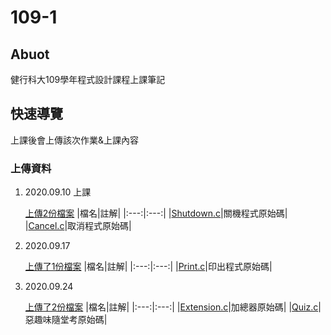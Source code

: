 # 109-1

## Abuot

健行科大109學年程式設計課程上課筆記

## 快速導覽

上課後會上傳該次作業&上課內容

### 上傳資料

1. 2020.09.10 上課

    [上傳2份檔案](https://github.com/james10949/109-1/tree/master/20200910)
    |檔名|註解|
    |:---:|:---:|
    |[Shutdown.c](https://github.com/james10949/109-1/tree/master/20200910/Shutdown.c)|關機程式原始碼|
    |[Cancel.c](https://github.com/james10949/109-1/tree/master/20200910/Cancel.c)|取消程式原始碼|

2. 2020.09.17

    [上傳了1份檔案](https://github.com/james10949/109-1/tree/master/20200917)
    |檔名|註解|
    |:---:|:---:|
    |[Print.c](https://github.com/james10949/109-1/tree/master/20200917/Print.c)|印出程式原始碼|

3. 2020.09.24

    [上傳了2份檔案](https://github.com/james10949/109-1/tree/master/20200924)
    |檔名|註解|
    |:---:|:---:|
    |[Extension.c](https://github.com/james10949/109-1/tree/master/20200924/Extension.c)|加總器原始碼|
    |[Quiz.c](https://github.com/james10949/109-1/tree/master/20200924/Quiz.c)|惡趣味隨堂考原始碼|
